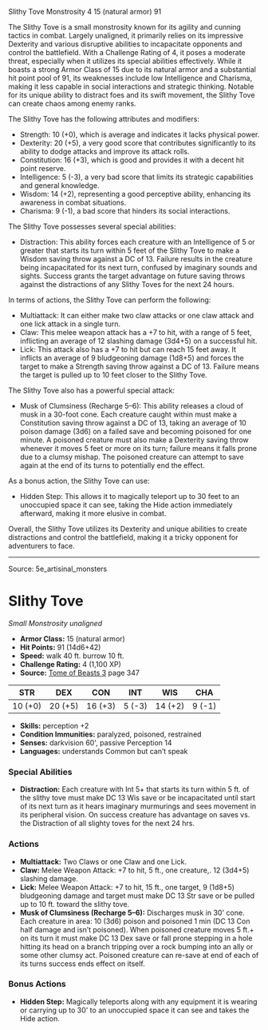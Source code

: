 <MonsterName/>Slithy Tove</MonsterName>
<CreatureType/>Monstrosity</CreatureType>
<CR/>4</CR>
<AC/>15 (natural armor)</AC>
<HP/>91</HP>
<summary>The Slithy Tove is a small monstrosity known for its agility and cunning tactics in combat. Largely unaligned, it primarily relies on its impressive Dexterity and various disruptive abilities to incapacitate opponents and control the battlefield. With a Challenge Rating of 4, it poses a moderate threat, especially when it utilizes its special abilities effectively. While it boasts a strong Armor Class of 15 due to its natural armor and a substantial hit point pool of 91, its weaknesses include low Intelligence and Charisma, making it less capable in social interactions and strategic thinking. Notable for its unique ability to distract foes and its swift movement, the Slithy Tove can create chaos among enemy ranks.</summary>

<detail>

The Slithy Tove has the following attributes and modifiers: 
- Strength: 10 (+0), which is average and indicates it lacks physical power.
- Dexterity: 20 (+5), a very good score that contributes significantly to its ability to dodge attacks and improve its attack rolls.
- Constitution: 16 (+3), which is good and provides it with a decent hit point reserve.
- Intelligence: 5 (-3), a very bad score that limits its strategic capabilities and general knowledge.
- Wisdom: 14 (+2), representing a good perceptive ability, enhancing its awareness in combat situations.
- Charisma: 9 (-1), a bad score that hinders its social interactions.

The Slithy Tove possesses several special abilities:
- Distraction: This ability forces each creature with an Intelligence of 5 or greater that starts its turn within 5 feet of the Slithy Tove to make a Wisdom saving throw against a DC of 13. Failure results in the creature being incapacitated for its next turn, confused by imaginary sounds and sights. Success grants the target advantage on future saving throws against the distractions of any Slithy Toves for the next 24 hours.

In terms of actions, the Slithy Tove can perform the following:
- Multiattack: It can either make two claw attacks or one claw attack and one lick attack in a single turn.
- Claw: This melee weapon attack has a +7 to hit, with a range of 5 feet, inflicting an average of 12 slashing damage (3d4+5) on a successful hit.
- Lick: This attack also has a +7 to hit but can reach 15 feet away. It inflicts an average of 9 bludgeoning damage (1d8+5) and forces the target to make a Strength saving throw against a DC of 13. Failure means the target is pulled up to 10 feet closer to the Slithy Tove.

The Slithy Tove also has a powerful special attack:
- Musk of Clumsiness (Recharge 5–6): This ability releases a cloud of musk in a 30-foot cone. Each creature caught within must make a Constitution saving throw against a DC of 13, taking an average of 10 poison damage (3d6) on a failed save and becoming poisoned for one minute. A poisoned creature must also make a Dexterity saving throw whenever it moves 5 feet or more on its turn; failure means it falls prone due to a clumsy mishap. The poisoned creature can attempt to save again at the end of its turns to potentially end the effect.

As a bonus action, the Slithy Tove can use:
- Hidden Step: This allows it to magically teleport up to 30 feet to an unoccupied space it can see, taking the Hide action immediately afterward, making it more elusive in combat.

Overall, the Slithy Tove utilizes its Dexterity and unique abilities to create distractions and control the battlefield, making it a tricky opponent for adventurers to face.</detail>



---

Source: 5e_artisinal_monsters

# Slithy Tove

*Small* *Monstrosity* *unaligned*

- **Armor Class:** 15 (natural armor)
- **Hit Points:** 91 (14d6+42)
- **Speed:** walk 40 ft. burrow 10 ft.
- **Challenge Rating:** 4 (1,100 XP)
- **Source:** [Tome of Beasts 3](https://koboldpress.com/kpstore/product/tome-of-beasts-3-for-5th-edition/) page 347

| STR | DEX | CON | INT | WIS | CHA |
| --- | --- | --- | --- | --- | --- |
| 10 (+0) | 20 (+5) | 16 (+3) | 5 (-3) | 14 (+2) | 9 (-1) |

- **Skills:** perception +2
- **Condition Immunities:** paralyzed, poisoned, restrained
- **Senses:** darkvision 60', passive Perception 14
- **Languages:** understands Common but can’t speak

### Special Abilities

- **Distraction:** Each creature with Int 5+ that starts its turn within 5 ft. of the slithy tove must make DC 13 Wis save or be incapacitated until start of its next turn as it hears imaginary murmurings and sees movement in its peripheral vision. On success creature has advantage on saves vs. the Distraction of all slighty toves for the next 24 hrs.

### Actions

- **Multiattack:** Two Claws or one Claw and one Lick.
- **Claw:** Melee Weapon Attack: +7 to hit, 5 ft., one creature,. 12 (3d4+5) slashing damage.
- **Lick:** Melee Weapon Attack: +7 to hit, 15 ft., one target, 9 (1d8+5) bludgeoning damage and target must make DC 13 Str save or be pulled up to 10 ft. toward the slithy tove.
- **Musk of Clumsiness (Recharge 5–6):** Discharges musk in 30' cone. Each creature in area: 10 (3d6) poison and poisoned 1 min (DC 13 Con half damage and isn’t poisoned). When poisoned creature moves 5 ft.+ on its turn it must make DC 13 Dex save or fall prone stepping in a hole hitting its head on a branch tripping over a rock bumping into an ally or some other clumsy act. Poisoned creature can re-save at end of each of its turns success ends effect on itself.

### Bonus Actions

- **Hidden Step:** Magically teleports along with any equipment it is wearing or carrying up to 30' to an unoccupied space it can see and takes the Hide action.




